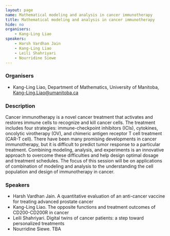 ```yaml
---
layout: page
name: Mathematical modeling and analysis in cancer immunotherapy
title: Mathematical modeling and analysis in cancer immunotherapy
hide: no
organisers:
    - Kang-Ling Liao
speakers:
    - Harsh Vardhan Jain
    - Kang-Ling Liao
    - Leili Shahriyari
    - Nourridine Siewe
---
```


### Organisers

- Kang-Ling Liao, Department of Mathematics, University of Manitoba, Kang-Ling.Liao@umanitoba.ca

### Description

Cancer immunotherapy is a novel cancer treatment that activates and restores immune cells to recognize and kill cancer cells. The treatment includes four strategies: immune-checkpoint inhibitors (ICIs), cytokines, oncolytic virotherapy (OV), and chimeric antigen receptor T cell treatment (CAR-T cell). There have been many promising developments in cancer immunotherapy, but it is difficult to predict tumor response to a particular treatment. Combining modeling, analysis, and experiments is an innovative approach to overcome these difficulties and help design optimal dosage and treatment schedules. The focus of this session will be on applications of combination of modeling and analysis to the understanding the cell population and design of immunotherapy in cancer.

### Speakers

- Harsh Vardhan Jain. A quantitative evaluation of an anti-cancer vaccine for treating advanced prostate cancer
- Kang-Ling Liao. The opposite functions and treatment outcomes of CD200-CD200R in cancer
- Leili Shahriyari. Digital twins of cancer patients: a step toward personalized treatments
- Nourridine Siewe. TBA
